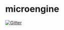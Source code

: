 # microengine

[![Gitter](https://badges.gitter.im/Join%20Chat.svg)](https://gitter.im/IlyaSuhodolskiy/microengine?utm_source=badge&utm_medium=badge&utm_campaign=pr-badge&utm_content=badge)